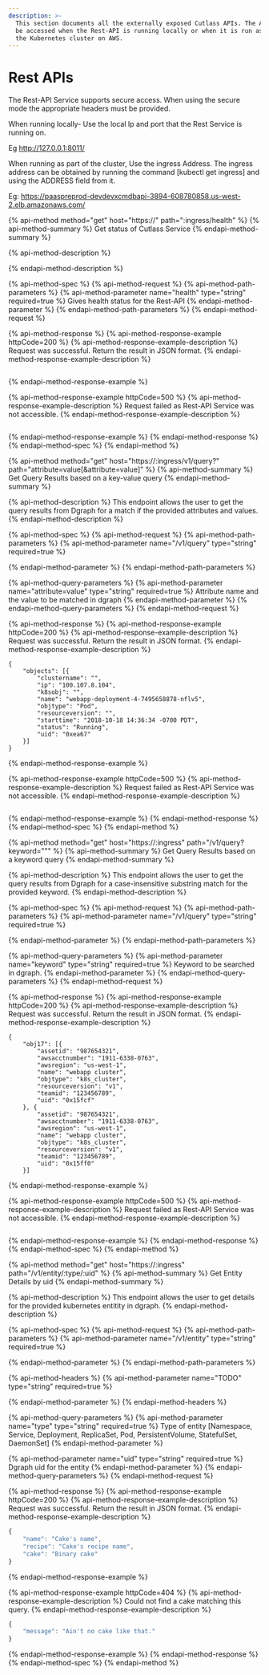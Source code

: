 ```yaml
---
description: >-
  This section documents all the externally exposed Cutlass APIs. The APIs can
  be accessed when the Rest-API is running locally or when it is run as part of
  the Kubernetes cluster on AWS.
---
```


# Rest APIs

The Rest-API Service supports secure access. When using the secure mode the appropriate headers must be provided.

When running locally- Use the local Ip and port that the Rest Service is running on.

Eg http://127.0.0.1:8011/

When running as part of the cluster, Use the ingress Address. The ingress address can be obtained by  running the command \[kubectl get ingress\] and using the ADDRESS field from it. 

Eg: https://paaspreprod-devdevxcmdbapi-3894-608780858.us-west-2.elb.amazonaws.com/

{% api-method method="get" host="https://" path=":ingress/health" %}
{% api-method-summary %}
Get status of Cutlass Service
{% endapi-method-summary %}

{% api-method-description %}

{% endapi-method-description %}

{% api-method-spec %}
{% api-method-request %}
{% api-method-path-parameters %}
{% api-method-parameter name="health" type="string" required=true %}
Gives health status for the Rest-API
{% endapi-method-parameter %}
{% endapi-method-path-parameters %}
{% endapi-method-request %}

{% api-method-response %}
{% api-method-response-example httpCode=200 %}
{% api-method-response-example-description %}
Request was successful. Return the result in JSON format.
{% endapi-method-response-example-description %}

```

```
{% endapi-method-response-example %}

{% api-method-response-example httpCode=500 %}
{% api-method-response-example-description %}
Request failed as Rest-API Service was not accessible.
{% endapi-method-response-example-description %}

```

```
{% endapi-method-response-example %}
{% endapi-method-response %}
{% endapi-method-spec %}
{% endapi-method %}

{% api-method method="get" host="https://:ingress/v1/query?" path="attribute=value\[&attribute=value\]" %}
{% api-method-summary %}
Get Query Results based on a key-value query
{% endapi-method-summary %}

{% api-method-description %}
This endpoint allows the user to get the query results from Dgraph for a match if the provided attributes and values.
{% endapi-method-description %}

{% api-method-spec %}
{% api-method-request %}
{% api-method-path-parameters %}
{% api-method-parameter name="/v1/query" type="string" required=true %}

{% endapi-method-parameter %}
{% endapi-method-path-parameters %}

{% api-method-query-parameters %}
{% api-method-parameter name="attribute=value" type="string" required=true %}
Attribute name and the value to be matched in dgraph
{% endapi-method-parameter %}
{% endapi-method-query-parameters %}
{% endapi-method-request %}

{% api-method-response %}
{% api-method-response-example httpCode=200 %}
{% api-method-response-example-description %}
Request was successful. Return the result in JSON format.
{% endapi-method-response-example-description %}

```
{
	"objects": [{
		"clustername": "",
		"ip": "100.107.8.104",
		"k8sobj": "",
		"name": "webapp-deployment-4-7495658878-nflv5",
		"objtype": "Pod",
		"resourceversion": "",
		"starttime": "2018-10-18 14:36:34 -0700 PDT",
		"status": "Running",
		"uid": "0xea67"
	}]
}
```
{% endapi-method-response-example %}

{% api-method-response-example httpCode=500 %}
{% api-method-response-example-description %}
Request failed as Rest-API Service was not accessible.
{% endapi-method-response-example-description %}

```

```
{% endapi-method-response-example %}
{% endapi-method-response %}
{% endapi-method-spec %}
{% endapi-method %}

{% api-method method="get" host="https://:ingress" path="/v1/query?keyword=\"\"" %}
{% api-method-summary %}
Get Query Results based on a keyword query
{% endapi-method-summary %}

{% api-method-description %}
This endpoint allows the user to get the query results from Dgraph for a case-insensitive substring match for the provided keyword.
{% endapi-method-description %}

{% api-method-spec %}
{% api-method-request %}
{% api-method-path-parameters %}
{% api-method-parameter name="/v1/query" type="string" required=true %}

{% endapi-method-parameter %}
{% endapi-method-path-parameters %}

{% api-method-query-parameters %}
{% api-method-parameter name="keyword" type="string" required=true %}
Keyword to be searched in dgraph.
{% endapi-method-parameter %}
{% endapi-method-query-parameters %}
{% endapi-method-request %}

{% api-method-response %}
{% api-method-response-example httpCode=200 %}
{% api-method-response-example-description %}
Request was successful. Return the result in JSON format.
{% endapi-method-response-example-description %}

```
{
	"obj17": [{
		"assetid": "987654321",
		"awsacctnumber": "1911-6338-0763",
		"awsregion": "us-west-1",
		"name": "webapp cluster",
		"objtype": "k8s_cluster",
		"resourceversion": "v1",
		"teamid": "123456789",
		"uid": "0x15fcf"
	}, {
		"assetid": "987654321",
		"awsacctnumber": "1911-6338-0763",
		"awsregion": "us-west-1",
		"name": "webapp cluster",
		"objtype": "k8s_cluster",
		"resourceversion": "v1",
		"teamid": "123456789",
		"uid": "0x15ff0"
	}]
```
{% endapi-method-response-example %}

{% api-method-response-example httpCode=500 %}
{% api-method-response-example-description %}
Request failed as Rest-API Service was not accessible.
{% endapi-method-response-example-description %}

```

```
{% endapi-method-response-example %}
{% endapi-method-response %}
{% endapi-method-spec %}
{% endapi-method %}

{% api-method method="get" host="https://:ingress" path="/v1/entity/:type/:uid" %}
{% api-method-summary %}
Get Entity Details by uid
{% endapi-method-summary %}

{% api-method-description %}
This endpoint allows the user to get details for the provided kubernetes entitity in dgraph.
{% endapi-method-description %}

{% api-method-spec %}
{% api-method-request %}
{% api-method-path-parameters %}
{% api-method-parameter name="/v1/entity" type="string" required=true %}

{% endapi-method-parameter %}
{% endapi-method-path-parameters %}

{% api-method-headers %}
{% api-method-parameter name="TODO" type="string" required=true %}

{% endapi-method-parameter %}
{% endapi-method-headers %}

{% api-method-query-parameters %}
{% api-method-parameter name="type" type="string" required=true %}
Type of entity \[Namespace, Service, Deployment, ReplicaSet, Pod, PersistentVolume, StatefulSet, DaemonSet\]
{% endapi-method-parameter %}

{% api-method-parameter name="uid" type="string" required=true %}
Dgraph uid for the entity
{% endapi-method-parameter %}
{% endapi-method-query-parameters %}
{% endapi-method-request %}

{% api-method-response %}
{% api-method-response-example httpCode=200 %}
{% api-method-response-example-description %}
Request was successful. Return the result in JSON format.
{% endapi-method-response-example-description %}

```javascript
{
    "name": "Cake's name",
    "recipe": "Cake's recipe name",
    "cake": "Binary cake"
}
```
{% endapi-method-response-example %}

{% api-method-response-example httpCode=404 %}
{% api-method-response-example-description %}
Could not find a cake matching this query.
{% endapi-method-response-example-description %}

```javascript
{
    "message": "Ain't no cake like that."
}
```
{% endapi-method-response-example %}
{% endapi-method-response %}
{% endapi-method-spec %}
{% endapi-method %}



